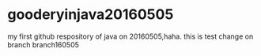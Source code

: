 # gooderyinjava20160505
my first github respository of java on 20160505,haha.
this is test change on branch branch160505
